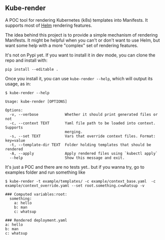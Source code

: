 ## Kube-render

A POC tool for rendering Kubernetes (k8s) templates into Manifests.
It supports most of [Helm](https://github.com/kubernetes/helm) rendering features.

The idea behind this project is to provide a simple mechanism of rendering Manifests.
It might be helpful when you can't or don't want to use Helm, but want some help with a more "complex" set of rendering features.

It's not on Pypi yet. If you want to install it in dev mode, you can clone the repo and install with:
```
pip install --editable .
```

Once you install it, you can use `kube-render --help`, which will output its usage, as in:

```
$ kube-render --help

Usage: kube-render [OPTIONS]

Options:
  -v, --verbose            Whether it should print generated files or not
  -c, --context TEXT       Yaml file path to be loaded into context. Supports
                           merging.
  -s, --set TEXT           Vars that override context files. Format: key=value
  -t, --template-dir TEXT  Folder holding templates that should be rendered
  -A, --apply              Apply rendered files using `kubectl apply`
  --help                   Show this message and exit.
```

It's just a POC and there are no tests yet.. but if you wanna try, go to examples folder and run something like
```
$ kube-render -t example/templates/ -c example/context_base.yaml  -c example/context_override.yaml --set root.something.c=whatsup -v

### Computed variables:root:
  something:
    a: hello
    b: man
    c: whatsup

### Rendered deployment.yaml
a: hello
b: man
c: whatsup
```

